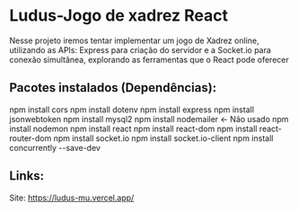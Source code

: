 # Ludus-Jogo de xadrez React

Nesse projeto iremos tentar implementar um jogo de Xadrez online, utilizando as APIs:
Express para criação do servidor e a Socket.io para conexão simultânea, explorando as
ferramentas que o React pode oferecer

## Pacotes instalados (Dependências):
npm install cors
npm install dotenv
npm install express
npm install jsonwebtoken
npm install mysql2
npm install nodemailer <- Não usado
npm install nodemon
npm install react
npm install react-dom
npm install react-router-dom
npm install socket.io
npm install socket.io-client
npm install concurrently --save-dev

## Links:
Site: https://ludus-mu.vercel.app/
